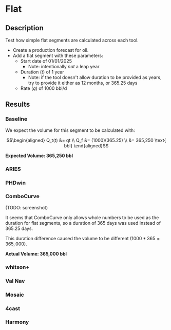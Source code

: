 # Flat

## Description

Test how simple flat segments are calculated across each tool.

- Create a production forecast for oil.
- Add a flat segment with these parameters:
  - Start date of 01/01/2025
    - Note: intentionally *not* a leap year
  - Duration ($t$) of 1 year
    - Note: if the tool doesn't allow duration to be provided as years, try to provide it either as 12 months, or 365.25 days
  - Rate ($q$) of 1000 bbl/d

## Results

### Baseline

We expect the volume for this segment to be calculated with:

```math
\begin{aligned}
Q_t(t) &= qt \\
Q_f &= (1000)(365.25) \\
&= 365,250 \text{ bbl}
\end{aligned}
```

**Expected Volume: 365,250 bbl**

### ARIES

### PHDwin

### ComboCurve

(TODO: screenshot)

It seems that ComboCurve only allows whole numbers to be used as the duration for flat segments, so a duration of 365 days was used instead of 365.25 days.

This duration difference caused the volume to be different ($1000 * 365 = 365,000$).

**Actual Volume: 365,000 bbl**

### whitson+

### Val Nav

### Mosaic

### 4cast

### Harmony
